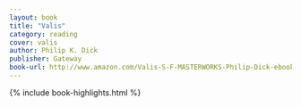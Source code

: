 ```yaml
---
layout: book
title: "Valis"
category: reading
cover: valis
author: Philip K. Dick
publisher: Gateway
book-url: http://www.amazon.com/Valis-S-F-MASTERWORKS-Philip-Dick-ebook/dp/B003HV0TOQ/ref=tmm_kin_swatch_0?_encoding=UTF8&qid=&sr=
---
```


{% include book-highlights.html %}
